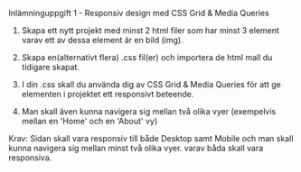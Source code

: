 Inlämninguppgift 1 - Responsiv design med CSS Grid & Media Queries

1. Skapa ett nytt projekt med minst 2 html filer som har
   minst 3 element varav ett av dessa element är en bild (img).

2. Skapa en(alternativt flera) .css fil(er) och importera de html mall du tidigare skapat.

3. I din .css skall du använda dig av CSS Grid & Media Queries för att ge elementen i projektet ett responsivt beteende.

4. Man skall även kunna navigera sig mellan två olika vyer (exempelvis mellan en 'Home' och en 'About' vy)

Krav: Sidan skall vara responsiv till både Desktop samt Mobile och man skall kunna navigera sig mellan minst två olika vyer. varav båda skall vara responsiva.
